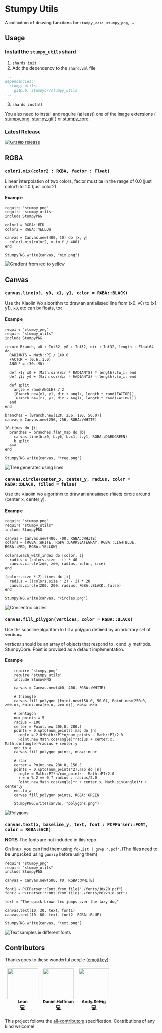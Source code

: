# Stumpy Utils

A collection of drawing functions for `stumpy_core`, `stumpy_png`, ...

## Usage

### Install the `stumpy_utils` shard

1. `shards init`
2. Add the dependency to the `shard.yml` file
 ``` yaml
 ...
 dependencies:
   stumpy_utils:
     github: stumpycr/stumpy_utils
 ...
 ```
3. `shards install`

You also need to install and require (at least) one of the image extensions
(
[stumpy_png](https://github.com/stumpycr/stumpy_png),
[stumpy_gif](https://github.com/stumpycr/stumpy_gif)
)
or
[stumpy_core](https://github.com/stumpycr/stumpy_core).


### Latest Release

[![GitHub release](https://img.shields.io/github/release/stumpycr/stumpy_utils.svg)](https://github.com/stumpycr/stumpy_utils/releases)

## RGBA

### `color1.mix(color2 : RGBA, factor : Float)`

Linear interpolation of two colors,
factor must be in the range of 0.0 (just color1) to 1.0 (just color2).

#### Example

``` crystal
require "stumpy_png"
require "stumpy_utils"
include StumpyPNG

color1 = RGBA::RED
color2 = RGBA::YELLOW

canvas = Canvas.new(400, 50) do |x, y|
  color1.mix(color2, x.to_f / 400)
end

StumpyPNG.write(canvas, "mix.png")
```

![Gradient from red to yellow](spec/out/mix.png)

## Canvas

### `canvas.line(x0, y0, x1, y1, color = RGBA::BLACK)`

Use the Xiaolin Wo algorithm
to draw an antialiased line from (x0, y0) to (x1, y1).
`x0`, etc can be floats, too.

#### Example

``` crystal
require "stumpy_png"
require "stumpy_utils"
include StumpyPNG

record Branch, x0 : Int32, y0 : Int32, dir : Int32, length : Float64 do
  RADIANTS = Math::PI / 180.0
  FACTOR = (0.6..1.0)
  ANGLE = (30..90)

  def x1; x0 + (Math.sin(dir * RADIANTS) * length).to_i; end
  def y1; y0 + (Math.cos(dir * RADIANTS) * length).to_i; end

  def split
    angle = rand(ANGLE) / 2
    [Branch.new(x1, y1, dir + angle, length * rand(FACTOR)),
     Branch.new(x1, y1, dir - angle, length * rand(FACTOR))]
  end
end

branches = [Branch.new(128, 256, 180, 50.0)]
canvas = Canvas.new(256, 256, RGBA::WHITE)

10.times do |i|
  branches = branches.flat_map do |b|
    canvas.line(b.x0, b.y0, b.x1, b.y1, RGBA::DARKGREEN)
    b.split
  end
end

StumpyPNG.write(canvas, "tree.png")
```

![Tree generated using lines](spec/out/tree.png)

### `canvas.circle(center_x, center_y, radius, color = RGBA::BLACK, filled = false)`

Use the Xiaolin Wo algorithm
to draw an antialiased (filled) circle
around (center_x, center_y).

#### Example

``` crystal
require "stumpy_png"
require "stumpy_utils"
include StumpyPNG

canvas = Canvas.new(400, 400, RGBA::WHITE)
colors = [RGBA::WHITE, RGBA::DARKSLATEGRAY, RGBA::LIGHTBLUE, RGBA::RED, RGBA::YELLOW]

colors.each_with_index do |color, i|
  radius = (colors.size - i) * 40
  canvas.circle(200, 200, radius, color, true)
end

(colors.size * 2).times do |i|
  radius = ((colors.size * 2) - i) * 20
  canvas.circle(200, 200, radius, RGBA::BLACK, false)
end

StumpyPNG.write(canvas, "circles.png")
```
![Concentric circles](spec/out/circles.png)

### `canvas.fill_pilygon(vertices, color = RGBA::BLACK)`

Use the scanline algorithm to fill a polygon 
defined by an arbitrary set of vertices.

_vertices_ should be an array of objects that respond to .x and .y methods.
StumpyCore::Point is provided as a default implementation. 

#### Example

```crystal
    require "stumpy_png"
    require "stumpy_utils"
    include StumpyPNG
    
    canvas = Canvas.new(400, 400, RGBA::WHITE)

    # triangle
    canvas.fill_polygon [Point.new(150.0, 50.0), Point.new(250.0, 200.0), Point.new(50.0, 200.0)], RGBA::RED

    # pentagon
    num_points = 5
    radius = 100
    center = Point.new 200.0, 280.0
    points = 0.upto(num_points).map do |n|
      angle = 2.0*Math::PI*n/num_points - Math::PI/2.0
      Point.new Math.cos(angle)*radius + center.x, Math.sin(angle)*radius + center.y
    end.to_a
    canvas.fill_polygon points, RGBA::BLUE
    
    # star
    center = Point.new 280.0, 150.0
    points = 0.upto(num_points*2).map do |n|
      angle = Math::PI*n/num_points - Math::PI/2.0
      r = n % 2 == 0 ? radius : radius/2.0
      Point.new Math.cos(angle)*r + center.x, Math.sin(angle)*r + center.y
    end.to_a
    canvas.fill_polygon points, RGBA::GREEN

    StumpyPNG.write(canvas, "polygons.png")
```
![Polygons](spec/out/polygons.png)


### `canvas.text(x, baseline_y, text, font : PCFParser::FONT, color = RGBA:BACK)`

__NOTE:__ The fonts are not included in this repo.

On linux, you can find them using `fc-list | grep '.pcf'`.
(The files need to be unpacked using `gunzip` before using them)

``` crystal
require "stumpy_png"
require "stumpy_utils"
include StumpyPNG

canvas = Canvas.new(500, 80, RGBA::WHITE)

font1 = PCFParser::Font.from_file("./fonts/10x20.pcf")
font2 = PCFParser::Font.from_file("./fonts/helvR18.pcf")

text = "The quick brown fox jumps over the lazy dog"

canvas.text(10, 30, text, font1)
canvas.text(10, 60, text, font2, RGBA::BLUE)

StumpyPNG.write(canvas, "text.png")
```

![Text samples in different fonts](spec/out/text.png)

## Contributors

Thanks goes to these wonderful people ([emoji key](https://github.com/kentcdodds/all-contributors#emoji-key)):

<!-- ALL-CONTRIBUTORS-LIST:START - Do not remove or modify this section -->
<!-- prettier-ignore -->
| [<img src="https://avatars1.githubusercontent.com/u/2060269?v=4" width="100px;"/><br /><sub><b>Leon</b></sub>](http://leonrische.me)<br />[💻](https://github.com/stumpycr/stumpy_utils/commits?author=l3kn "Code") | [<img src="https://avatars3.githubusercontent.com/u/594270?v=4" width="100px;"/><br /><sub><b>Daniel Huffman</b></sub>](https://www.linkedin.com/pub/daniel-huffman/21/aa3/869)<br />[💻](https://github.com/stumpycr/stumpy_utils/commits?author=drhuffman12 "Code") | [<img src="https://avatars1.githubusercontent.com/u/455594?v=4" width="100px;"/><br /><sub><b>Andy Selvig</b></sub>](http://www.tinymission.com)<br />[💻](https://github.com/stumpycr/stumpy_utils/commits?author=ajselvig "Code") |
| :---: | :---: | :---: |
<!-- ALL-CONTRIBUTORS-LIST:END -->

This project follows the [all-contributors](https://github.com/kentcdodds/all-contributors) specification. Contributions of any kind welcome!